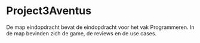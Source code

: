 # Project3Aventus
De map eindopdracht bevat de eindopdracht voor het vak Programmeren. In de map bevinden zich de game, de reviews en de use cases.
